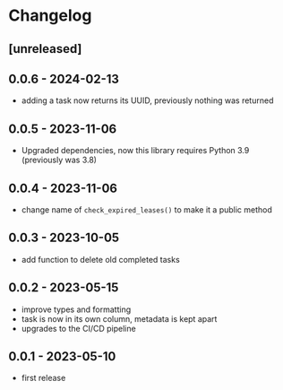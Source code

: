# Changelog

## [unreleased]


## 0.0.6 - 2024-02-13

* adding a task now returns its UUID, previously nothing was returned

## 0.0.5 - 2023-11-06

* Upgraded dependencies, now this library requires Python 3.9 (previously was 3.8)


## 0.0.4 - 2023-11-06

* change name of `check_expired_leases()` to make it a public method

## 0.0.3 - 2023-10-05

* add function to delete old completed tasks

## 0.0.2 - 2023-05-15

* improve types and formatting
* task is now in its own column, metadata is kept apart
* upgrades to the CI/CD pipeline

## 0.0.1 - 2023-05-10

* first release
